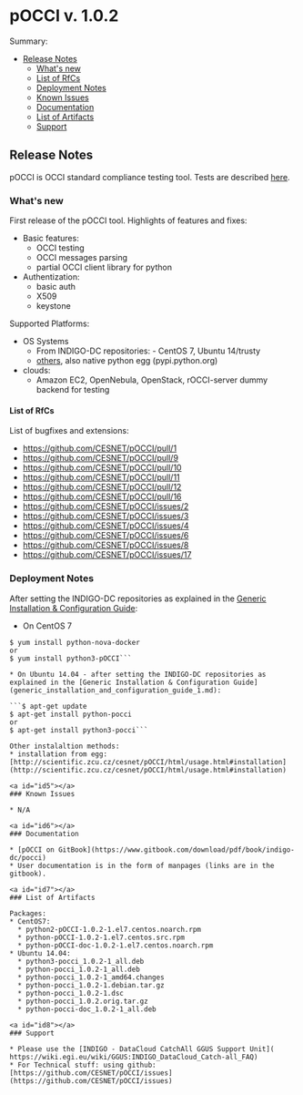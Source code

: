 # pOCCI v. 1.0.2


Summary:
* [Release Notes](#id1)
  * [What's new](#id2)
  * [List of RfCs](#id3)
  * [Deployment Notes](#id4)
  * [Known Issues](#id5)
  * [Documentation](#id6)
  * [List of Artifacts](#id7)
  * [Support](#id8)


<a id="id1"></a>
## Release Notes
pOCCI is OCCI standard compliance testing tool. Tests are described [here](http://www.etsi.org/deliver/etsi_ts/103100_103199/103142/01.01.01_60/ts_103142v010101p.pdf).

<a id="id2"></a>
### What's new

First release of the pOCCI tool.
Highlights of features and fixes:
* Basic features:
  * OCCI testing
  * OCCI messages parsing
  * partial OCCI client library for python
* Authentization:
  * basic auth
  * X509
  * keystone

Supported Platforms:
* OS Systems
  *  From INDIGO-DC repositories: - CentOS 7, Ubuntu 14/trusty
  *  [others](http://scientific.zcu.cz/cesnet/pOCCI/html/devel.html#packages), also native python egg (pypi.python.org)
* clouds: 
  * Amazon EC2, OpenNebula, OpenStack, rOCCI-server dummy backend for testing
  
<a id="id3"></a>
#### List of RfCs 

List of bugfixes and extensions:
* https://github.com/CESNET/pOCCI/pull/1
* https://github.com/CESNET/pOCCI/pull/9
* https://github.com/CESNET/pOCCI/pull/10
* https://github.com/CESNET/pOCCI/pull/11
* https://github.com/CESNET/pOCCI/pull/12
* https://github.com/CESNET/pOCCI/pull/16
* https://github.com/CESNET/pOCCI/issues/2
* https://github.com/CESNET/pOCCI/issues/3
* https://github.com/CESNET/pOCCI/issues/4
* https://github.com/CESNET/pOCCI/issues/6
* https://github.com/CESNET/pOCCI/issues/8
* https://github.com/CESNET/pOCCI/issues/17

<a id="id4"></a>
### Deployment Notes

After setting the INDIGO-DC repositories as explained in the [Generic Installation & Configuration Guide](generic_installation_and_configuration_guide_1.md):
* On CentOS 7 

```$ yum clean all
$ yum install python-nova-docker
or
$ yum install python3-pOCCI```

* On Ubuntu 14.04 - after setting the INDIGO-DC repositories as explained in the [Generic Installation & Configuration Guide](generic_installation_and_configuration_guide_1.md):

```$ apt-get update
$ apt-get install python-pocci
or
$ apt-get install python3-pocci```

Other instalaltion methods:
* installation from egg: [http://scientific.zcu.cz/cesnet/pOCCI/html/usage.html#installation](http://scientific.zcu.cz/cesnet/pOCCI/html/usage.html#installation)

<a id="id5"></a>
### Known Issues

* N/A

<a id="id6"></a>
### Documentation

* [pOCCI on GitBook](https://www.gitbook.com/download/pdf/book/indigo-dc/pocci)
* User documentation is in the form of manpages (links are in the gitbook).

<a id="id7"></a>
### List of Artifacts

Packages:
* CentOS7:
  * python2-pOCCI-1.0.2-1.el7.centos.noarch.rpm
  * python-pOCCI-1.0.2-1.el7.centos.src.rpm
  * python-pOCCI-doc-1.0.2-1.el7.centos.noarch.rpm
* Ubuntu 14.04:
  * python3-pocci_1.0.2-1_all.deb
  * python-pocci_1.0.2-1_all.deb
  * python-pocci_1.0.2-1_amd64.changes
  * python-pocci_1.0.2-1.debian.tar.gz
  * python-pocci_1.0.2-1.dsc
  * python-pocci_1.0.2.orig.tar.gz
  * python-pocci-doc_1.0.2-1_all.deb

<a id="id8"></a>
### Support

* Please use the [INDIGO - DataCloud CatchAll GGUS Support Unit](
https://wiki.egi.eu/wiki/GGUS:INDIGO_DataCloud_Catch-all_FAQ)
* For Technical stuff: using github: [https://github.com/CESNET/pOCCI/issues](https://github.com/CESNET/pOCCI/issues)